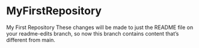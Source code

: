# MyFirstRepository
My First Repository
These changes will be made to just the README file on your readme-edits branch, so now this branch contains content that’s different from main.
